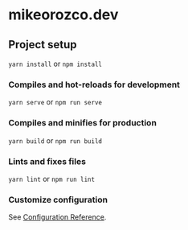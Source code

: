 # mikeorozco.dev

## Project setup
`yarn install` or `npm install`

### Compiles and hot-reloads for development
`yarn serve` or `npm run serve`

### Compiles and minifies for production
`yarn build` or `npm run build`

### Lints and fixes files
`yarn lint` or `npm run lint`

### Customize configuration
See [Configuration Reference](https://cli.vuejs.org/config/).
